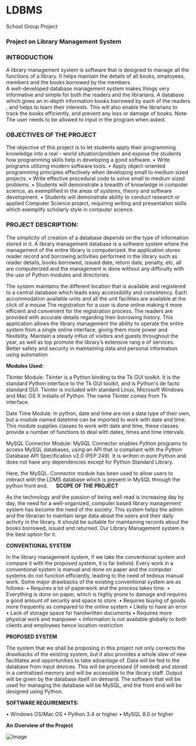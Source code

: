 # LDBMS
School Group Project

### **Project on Library Management System**

### **INTRODUCTION**
	
A library management system is software that is designed to manage all the functions of a library. It helps maintain the details of all books, employees, members and the books borrowed by the members.  
A well-developed database management system makes things very informative and simple for both the readers and the librarians.
A database which gives an in-depth information books borrowed by each of the readers , and helps to learn their interests. This will also enable the librarians to track the books efficiently, and prevent any loss or damage of books. 
Note:	The user needs to be allowed to input in the program when asked.

### **OBJECTIVES OF THE PROJECT**

The objective of this project is to let students apply their programming knowledge into a real - world situation/problem and expose the students how programming skills help in developing a good software.
•	Write programs utilizing modern software tools.
•	Apply object-oriented programming principles effectively when developing small to medium sized projects.
•	Write effective procedural code to solve small to medium sized problems.
•	Students will demonstrate a breadth of knowledge in computer science, as exemplified in the areas of systems, theory and software development.
•	Students will demonstrate ability to conduct research or applied Computer Science project, requiring writing and presentation skills which exemplify scholarly style in computer science.

### **PROJECT DESCRIPTION:**

The simplicity of creation of a database depends on the type of information stored in it. A library management database is a software system where the management of the entire library is computerized. the application stores reader record and borrowing activities performed in the library such as reader details, books borrowed, issued date, return date, penalty, etc. all are computerized and the management is done without any difficulty with the use of Python modules and directories.

The system maintains the different location that is available and registered to a central database which leads easy accessibility and consistency.
Each accommodation available units and all the unit facilities are available at the click of a mouse
The registration for a user is done online making it more efficient and convenient for the registration process.
The readers are provided with accurate details regarding their borrowing history.
This application allows the library management the ability to operate the entire system from a single online interface, giving them more power and flexibility.
Maintain a steady influx of visitors and guests throughout the year, as well as top promote the library’s extensive rang e of services.
Better safety and security in maintaining data and personal information using automation

**Modules Used:**

Tkinter Module: Tkinter is a Python binding to the Tk GUI toolkit. It is the standard Python interface to the Tk GUI toolkit, and is Python's de facto standard GUI. Tkinter is included with standard Linux, Microsoft Windows and Mac OS X installs of Python. The name Tkinter comes from Tk interface.

Date Time Module:  In python, date and time are not a data type of their own, but a module named datetime can be imported to work with date and time. This module supplies classes to work with date and time, these classes provide a number of functions to deal with dates, times and time intervals. 

MySQL Connector Module:  MySQL Connector enables Python programs to access MySQL databases, using an API that is compliant with the Python Database API Specification v2.0 (PEP 249). It is written in pure Python and does not have any dependencies except for Python Standard Library.

Here, the MySQL. Connector module has been used to allow users to interact with the LDMS database which is present in MySQL through the python front end. 
 
**SCOPE OF THE PROJECT**

As the technology and the passion of being well read is increasing day by day, the need for a well-organized, computer based library management system has become the need of the society.
This system helps the admin and the librarian to maintain large data about the users and their daily activity in the library. It should be suitable for maintaining records about the books borrowed, issued and returned. Our Library Management system is the best option for it.

**CONVENTIONAL SYSTEM**

In the library management system, if we take the conventional system and compare it with the proposed system, it is far behind. Every work in a conventional system is manual and done on paper and the computer systems do not function efficiently, leading to the need of tedious manual work. 
Some major drawbacks of the existing conventional system are as follows:
•	Requires a lot of paperwork and the process takes time.
•	Everything is done on paper, which is highly prone to damage and requires a good amount of security and space to store.
•	Requires buying of goods more frequently as compared to the online system
•	Likely to have an error
•	Lack of storage space for handwritten documents
•	Requires more physical work and manpower
•	Information is not available globally to both clients and employees hence location restriction


**PROPOSED SYSTEM**

The system that we shall be proposing in this project not only corrects the drawbacks of the existing system, but it also provides a whole slew of new facilitates and opportunities to take advantage of. Data will be fed to the database from input devices. This will be processed (if needed) and stored in a centralized memory and will be accessible to the library staff. Output will be given by the database itself on demand. The software that will be used for managing the database will be MySQL, and the front end will be designed using Python. 

**SOFTWARE REQUIREMENTS:**

•	Windows OS/Mac OS
•	Python 3.4 or higher
•	MySQL 8.0 or higher


**An Overview of the Project**

![Image](https://github.com/user-attachments/assets/b65db1cd-35d5-4a1c-8963-1058a3030095)
